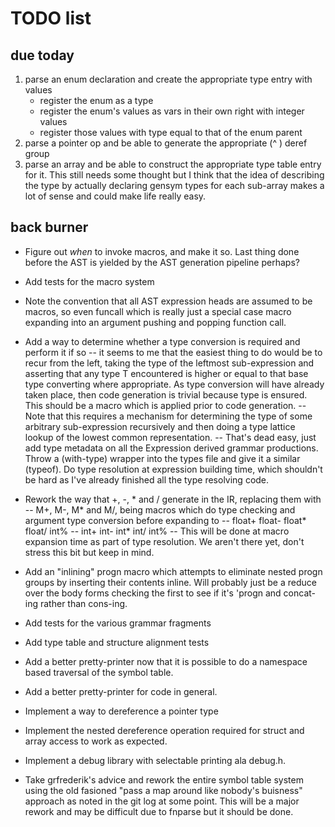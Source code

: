 # TODO list
## due today
1. parse an enum declaration and create the appropriate type entry with values
   - register the enum as a type
   - register the enum's values as vars in their own right with integer values
   - register those values with type equal to that of the enum parent
2. parse a pointer op and be able to generate the appropriate (^ <foo>) deref group
3. parse an array and be able to construct the appropriate type table entry
   for it. This still needs some thought but I think that the idea of
   describing the type by actually declaring gensym types for each sub-array
   makes a lot of sense and could make life really easy.

## back burner
- Figure out _when_ to invoke macros, and make it so. Last thing done before the
  AST is yielded by the AST generation pipeline perhaps?

- Add tests for the macro system

- Note the convention that all AST expression heads are assumed to be macros, so
  even funcall which is really just a special case macro expanding into an
  argument pushing and popping function call.

- Add a way to determine whether a type conversion is required and perform it if so
  -- it seems to me that the easiest thing to do would be to recur from the left, taking
     the type of the leftmost sub-expression and asserting that any type T encountered is
     higher or equal to that base type converting where appropriate. As type conversion
     will have already taken place, then code generation is trivial because type is ensured.
     This should be a macro which is applied prior to code generation.
  -- Note that this requires a mechanism for determining the type of some
     arbitrary sub-expression recursively and then doing a type lattice lookup
     of the lowest common representation.
     -- That's dead easy, just add type metadata on all the Expression derived
        grammar productions. Throw a (with-type) wrapper into the types file and
        give it a similar (typeof). Do type resolution at expression building
        time, which shouldn't be hard as I've already finished all the type
        resolving code.

- Rework the way that +, -, * and / generate in the IR, replacing them with
  -- M+, M-, M* and M/, being macros which do type checking and argument type conversion before expanding to
  -- float+ float- float* float/ int%
  -- int+ int- int* int/ int%
  -- This will be done at macro expansion time as part of type resolution. We
     aren't there yet, don't stress this bit but keep in mind.

- Add an "inlining" progn macro which attempts to eliminate nested progn groups
  by inserting their contents inline. Will probably just be a reduce over the
  body forms checking the first to see if it's 'progn and concat-ing rather
  than cons-ing.

- Add tests for the various grammar fragments

- Add type table and structure alignment tests

- Add a better pretty-printer now that it is possible to do a namespace based traversal of the symbol table.
- Add a better pretty-printer for code in general.

- Implement a way to dereference a pointer type
- Implement the nested dereference operation required for struct and array access to work as expected.

- Implement a debug library with selectable printing ala debug.h.

- Take grfrederik's advice and rework the entire symbol table system using the
  old fasioned "pass a map around like nobody's buisness" approach as noted in
  the git log at some point. This will be a major rework and may be difficult
  due to fnparse but it should be done.
